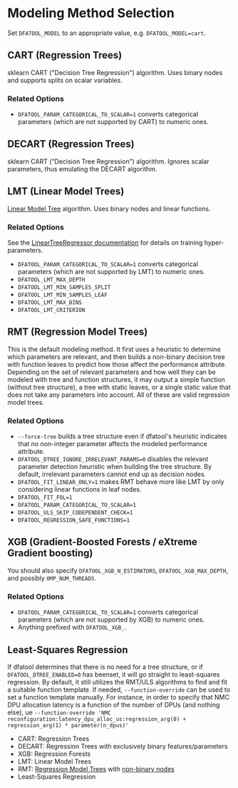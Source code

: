 # Modeling Method Selection

Set `DFATOOL_MODEL` to an appropriate value, e.g. `DFATOOL_MODEL=cart`.

## CART (Regression Trees)

sklearn CART ("Decision Tree Regression") algorithm. Uses binary nodes and supports splits on scalar variables.

### Related Options

* `DFATOOL_PARAM_CATEGORICAL_TO_SCALAR=1` converts categorical parameters (which are not supported by CART) to numeric ones.

## DECART (Regression Trees)

sklearn CART ("Decision Tree Regression") algorithm. Ignores scalar parameters, thus emulating the DECART algorithm.

## LMT (Linear Model Trees)

[Linear Model Tree](https://github.com/cerlymarco/linear-tree) algorithm. Uses binary nodes and linear functions.

### Related Options

See the [LinearTreeRegressor documentation](lib/lineartree/lineartree.py) for details on training hyper-parameters.

* `DFATOOL_PARAM_CATEGORICAL_TO_SCALAR=1` converts categorical parameters (which are not supported by LMT) to numeric ones.
* `DFATOOL_LMT_MAX_DEPTH`
* `DFATOOL_LMT_MIN_SAMPLES_SPLIT`
* `DFATOOL_LMT_MIN_SAMPLES_LEAF`
* `DFATOOL_LMT_MAX_BINS`
* `DFATOOL_LMT_CRITERION`

## RMT (Regression Model Trees)

This is the default modeling method.
It first uses a heuristic to determine which parameters are relevant, and then builds a non-binary decision tree with function leaves to predict how those affect the performance attribute.
Depending on the set of relevant parameters and how well they can be modeled with tree and function structures, it may output a simple function (without tree structure), a tree with static leaves, or a single static value that does not take any parameters into account.
All of these are valid regression model trees.

### Related Options

* `--force-tree` builds a tree structure even if dfatool's heuristic indicates that no non-integer parameter affects the modeled performance attribute.
* `DFATOOL_DTREE_IGNORE_IRRELEVANT_PARAMS=0` disables the relevant parameter detection heuristic when building the tree structure. By default, irrelevant parameters cannot end up as decision nodes.
* `DFATOOL_FIT_LINEAR_ONLY=1` makes RMT behave more like LMT by only considering linear functions in leaf nodes.
* `DFATOOL_FIT_FOL=1`
* `DFATOOL_PARAM_CATEGORICAL_TO_SCALAR=1`
* `DFATOOL_ULS_SKIP_CODEPENDENT_CHECK=1`
* `DFATOOL_REGRESSION_SAFE_FUNCTIONS=1`

## XGB (Gradient-Boosted Forests / eXtreme Gradient boosting)

You should also specify `DFATOOL_XGB_N_ESTIMATORS`, `DFATOOL_XGB_MAX_DEPTH`, and possibly `OMP_NUM_THREADS`.

### Related Options

* `DFATOOL_PARAM_CATEGORICAL_TO_SCALAR=1` converts categorical parameters (which are not supported by XGB) to numeric ones.
* Anything prefixed with `DFATOOL_XGB_`.

## Least-Squares Regression

If dfatool determines that there is no need for a tree structure, or if `DFATOOL_DTREE_ENABLED=0` has beenset, it will go straight to least-squares regression.
By default, it still utilizes the RMT/ULS algorithms to find and fit a suitable function template.
If needed, `--function-override` can be used to set a function template manually.
For instance, in order to specify that NMC DPU allocation latency is a function of the number of DPUs (and nothing else), ue `--function-override 'NMC reconfiguration:latency_dpu_alloc_us:regression_arg(0) + regression_arg(1) * parameter(n_dpus)'`

* CART: Regression Trees
* DECART: Regression Trees with exclusively binary features/parameters
* XGB: Regression Forests
* LMT: Linear Model Trees
* RMT: [Regression Model Trees](https://ess.cs.uos.de/static/papers/Friesel-2022-CPSIoTBench.pdf) with [non-binary nodes](https://ess.cs.uos.de/static/papers/Friesel-2022-CAIN.pdf)
* Least-Squares Regression
